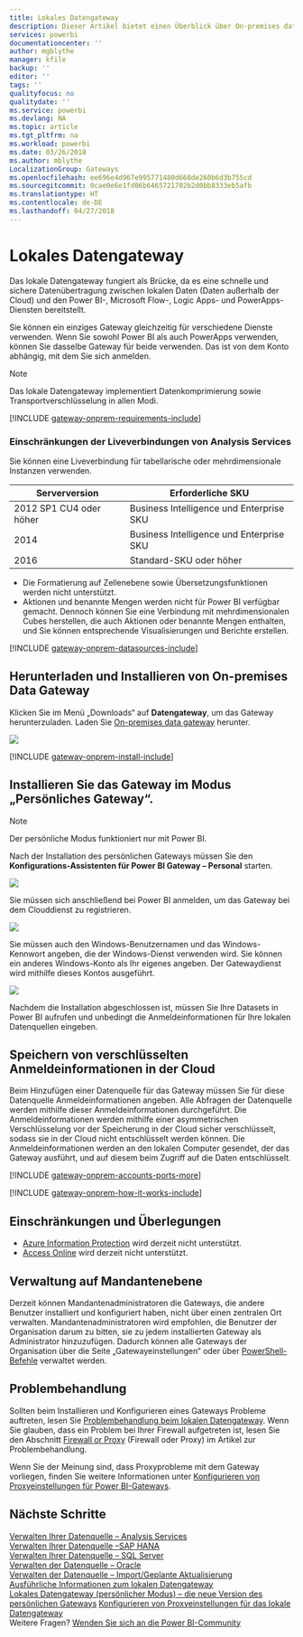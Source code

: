 ```yaml
---
title: Lokales Datengateway
description: Dieser Artikel bietet einen Überblick über On-premises data gateway für Power BI. Mithilfe dieses Gateways können Sie mit DirectQuery-Datenquellen arbeiten. Sie können damit außerdem die Clouddatasets mit lokalen Daten aktualisieren.
services: powerbi
documentationcenter: ''
author: mgblythe
manager: kfile
backup: ''
editor: ''
tags: ''
qualityfocus: no
qualitydate: ''
ms.service: powerbi
ms.devlang: NA
ms.topic: article
ms.tgt_pltfrm: na
ms.workload: powerbi
ms.date: 03/26/2018
ms.author: mblythe
LocalizationGroup: Gateways
ms.openlocfilehash: ee696e4d967e995771480d660de260b6d3b755cd
ms.sourcegitcommit: 0cae0e6e1fd06b6465721702b2d0bb8333eb5afb
ms.translationtype: HT
ms.contentlocale: de-DE
ms.lasthandoff: 04/27/2018
---
```

# <a name="on-premises-data-gateway"></a>Lokales Datengateway
Das lokale Datengateway fungiert als Brücke, da es eine schnelle und sichere Datenübertragung zwischen lokalen Daten (Daten außerhalb der Cloud) und den Power BI-, Microsoft Flow-, Logic Apps- und PowerApps-Diensten bereitstellt.

Sie können ein einziges Gateway gleichzeitig für verschiedene Dienste verwenden. Wenn Sie sowohl Power BI als auch PowerApps verwenden, können Sie dasselbe Gateway für beide verwenden. Das ist von dem Konto abhängig, mit dem Sie sich anmelden.

> [!NOTE]
> Das lokale Datengateway implementiert Datenkomprimierung sowie Transportverschlüsselung in allen Modi.
> 
> 

<!-- Shared Requirements Include -->
[!INCLUDE [gateway-onprem-requirements-include](./includes/gateway-onprem-requirements-include.md)]

### <a name="limitations-of-analysis-services-live-connections"></a>Einschränkungen der Liveverbindungen von Analysis Services
Sie können eine Liveverbindung für tabellarische oder mehrdimensionale Instanzen verwenden.

| **Serverversion** | **Erforderliche SKU** |
| --- | --- |
| 2012 SP1 CU4 oder höher |Business Intelligence und Enterprise SKU |
| 2014 |Business Intelligence und Enterprise SKU |
| 2016 |Standard-SKU oder höher |

* Die Formatierung auf Zellenebene sowie Übersetzungsfunktionen werden nicht unterstützt.
* Aktionen und benannte Mengen werden nicht für Power BI verfügbar gemacht. Dennoch können Sie eine Verbindung mit mehrdimensionalen Cubes herstellen, die auch Aktionen oder benannte Mengen enthalten, und Sie können entsprechende Visualisierungen und Berichte erstellen.

<!-- Shared Install steps Include -->
[!INCLUDE [gateway-onprem-datasources-include](./includes/gateway-onprem-datasources-include.md)]

## <a name="download-and-install-the-on-premises-data-gateway"></a>Herunterladen und Installieren von On-premises Data Gateway
Klicken Sie im Menü „Downloads“ auf **Datengateway**, um das Gateway herunterzuladen. Laden Sie [On-premises data gateway](http://go.microsoft.com/fwlink/?LinkID=820925) herunter.

![](media/service-gateway-onprem/powerbi-download-data-gateway.png)

<!-- Shared Install steps Include -->
[!INCLUDE [gateway-onprem-install-include](./includes/gateway-onprem-install-include.md)]

## <a name="install-the-gateway-in-personal-mode"></a>Installieren Sie das Gateway im Modus „Persönliches Gateway“.
> [!NOTE]
> Der persönliche Modus funktioniert nur mit Power BI.
> 
> 

Nach der Installation des persönlichen Gateways müssen Sie den **Konfigurations-Assistenten für Power BI Gateway – Personal** starten.

![](media/service-gateway-onprem/personal-gateway-launch-configuration.png)

Sie müssen sich anschließend bei Power BI anmelden, um das Gateway bei dem Clouddienst zu registrieren.

![](media/service-gateway-onprem/personal-gateway-signin.png)

Sie müssen auch den Windows-Benutzernamen und das Windows-Kennwort angeben, die der Windows-Dienst verwenden wird. Sie können ein anderes Windows-Konto als Ihr eigenes angeben. Der Gatewaydienst wird mithilfe dieses Kontos ausgeführt.

![](media/service-gateway-onprem/personal-gateway-windows-service.png)

Nachdem die Installation abgeschlossen ist, müssen Sie Ihre Datasets in Power BI aufrufen und unbedingt die Anmeldeinformationen für Ihre lokalen Datenquellen eingeben.

<a name="credentials"></a>

## <a name="storing-encrypted-credentials-in-the-cloud"></a>Speichern von verschlüsselten Anmeldeinformationen in der Cloud
Beim Hinzufügen einer Datenquelle für das Gateway müssen Sie für diese Datenquelle Anmeldeinformationen angeben. Alle Abfragen der Datenquelle werden mithilfe dieser Anmeldeinformationen durchgeführt. Die Anmeldeinformationen werden mithilfe einer asymmetrischen Verschlüsselung vor der Speicherung in der Cloud sicher verschlüsselt, sodass sie in der Cloud nicht entschlüsselt werden können. Die Anmeldeinformationen werden an den lokalen Computer gesendet, der das Gateway ausführt, und auf diesem beim Zugriff auf die Daten entschlüsselt.

<!-- Account and Port information -->
[!INCLUDE [gateway-onprem-accounts-ports-more](./includes/gateway-onprem-accounts-ports-more.md)]

<!-- How the gateway works -->
[!INCLUDE [gateway-onprem-how-it-works-include](./includes/gateway-onprem-how-it-works-include.md)]

## <a name="limitations-and-considerations"></a>Einschränkungen und Überlegungen
* [Azure Information Protection](https://docs.microsoft.com/en-us/microsoft-365/enterprise/protect-files-with-aip
) wird derzeit nicht unterstützt.
* [Access Online](https://products.office.com/en-us/access) wird derzeit nicht unterstützt.

## <a name="tenant-level-administration"></a>Verwaltung auf Mandantenebene 

Derzeit können Mandantenadministratoren die Gateways, die andere Benutzer installiert und konfiguriert haben, nicht über einen zentralen Ort verwalten.  Mandantenadministratoren wird empfohlen, die Benutzer der Organisation darum zu bitten, sie zu jedem installierten Gateway als Administrator hinzuzufügen. Dadurch können alle Gateways der Organisation über die Seite „Gatewayeinstellungen“ oder über [PowerShell-Befehle](https://docs.microsoft.com/power-bi/service-gateway-high-availability-clusters#powershell-support-for-gateway-clusters) verwaltet werden. 


## <a name="troubleshooting"></a>Problembehandlung
Sollten beim Installieren und Konfigurieren eines Gateways Probleme auftreten, lesen Sie [Problembehandlung beim lokalen Datengateway](service-gateway-onprem-tshoot.md). Wenn Sie glauben, dass ein Problem bei Ihrer Firewall aufgetreten ist, lesen Sie den Abschnitt [Firewall or Proxy](service-gateway-onprem-tshoot.md#firewall-or-proxy) (Firewall oder Proxy) im Artikel zur Problembehandlung.

Wenn Sie der Meinung sind, dass Proxyprobleme mit dem Gateway vorliegen, finden Sie weitere Informationen unter [Konfigurieren von Proxyeinstellungen für Power BI-Gateways](service-gateway-proxy.md).

## <a name="next-steps"></a>Nächste Schritte
[Verwalten Ihrer Datenquelle – Analysis Services](service-gateway-enterprise-manage-ssas.md)  
[Verwalten Ihrer Datenquelle –SAP HANA](service-gateway-enterprise-manage-sap.md)  
[Verwalten Ihrer Datenquelle – SQL Server](service-gateway-enterprise-manage-sql.md)  
[Verwalten der Datenquelle – Oracle](service-gateway-onprem-manage-oracle.md)  
[Verwalten der Datenquelle – Import/Geplante Aktualisierung](service-gateway-enterprise-manage-scheduled-refresh.md)  
[Ausführliche Informationen zum lokalen Datengateway](service-gateway-onprem-indepth.md)  
[Lokales Datengateway (persönlicher Modus) – die neue Version des persönlichen Gateways](service-gateway-personal-mode.md)
[Konfigurieren von Proxyeinstellungen für das lokale Datengateway](service-gateway-proxy.md)  
Weitere Fragen? [Wenden Sie sich an die Power BI-Community](http://community.powerbi.com/)

